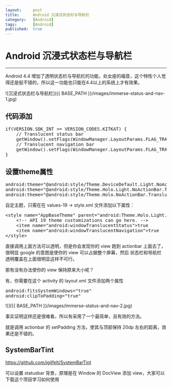 ```yaml
---
layout:		post
title:		Android 沉浸式状态栏与导航栏
category:	[Android]
tags:		[Android]
published:	true
---
```

# Android 沉浸式状态栏与导航栏
---

Android 4.4 增加了透明状态栏与导航栏的功能，处女座的福音，这个特性个人觉得还是挺不错的，所以这一功能也只能在4.4以上的系统上才有效果。

![沉浸式状态栏与导航栏]({{ BASE_PATH }}/images/immerse-status-and-nav-1.jpg)


<!--break-->


## 代码添加
<pre class="prettyprint linenums">
if(VERSION.SDK_INT >= VERSION_CODES.KITKAT) {
	// Translucent status bar
	getWindow().setFlags(WindowManager.LayoutParams.FLAG_TRANSLUCENT_STATUS, WindowManager.LayoutParams.FLAG_TRANSLUCENT_STATUS);
	// Translucent navigation bar
	getWindow().setFlags(WindowManager.LayoutParams.FLAG_TRANSLUCENT_NAVIGATION, WindowManager.LayoutParams.FLAG_TRANSLUCENT_NAVIGATION);
}
</pre>

## 设置theme属性
<pre class="prettyprint linenums">
android:theme="@android:style/Theme.DeviceDefault.Light.NoActionBar.TranslucentDecor"
android:theme="@android:style/Theme.Holo.Light.NoActionBar.TranslucentDecor"
android:theme="@android:style/Theme.Holo.NoActionBar.TranslucentDecor"
</pre>

自定主题，只需在在 values-19 -> style.xml 文件添加以下属性：

<pre class="prettyprint linenums">
&lt;style name="AppBaseTheme" parent="android:Theme.Holo.Light.DarkActionBar">
	&lt;!-- API 19 theme customizations can go here. -->
	&lt;item name="android:windowTranslucentStatus">true</item>
	&lt;item name="android:windowTranslucentNavigation">true</item>
&lt;/style>
</pre>

直接调用上面方法可以透明，但是你会发现你的 view 跑到 actionbar 上面去了，很明显 google 的意图是使你的 view 可以占据整个屏幕，然后 状态栏和导航栏 透明覆盖在上面很明显这样不可行。

那有没有办法使你的 view 保持原来大小呢？

有，你需要在这个 activity 的 layout xml 文件添加两个属性

<pre class="prettyprint linenums">
android:fitsSystemWindows="true"
android:clipToPadding="true"
</pre>

![]({{ BASE_PATH }}/images/immerse-status-and-nav-2.jpg)

事实证明这样还是很难看，所以有采用了一个最简单，且有效的方法。

就是调用 actionbar 的 setPadding 方法，使其与顶部保持 20dp 左右的距离，效果还是不错的。


## SystemBarTint

https://github.com/jgilfelt/SystemBarTint

可以设置 statusbar 背景，原理是在 Window 的 DocView 添加 view，大家可以下载这个项目学习如何使用
